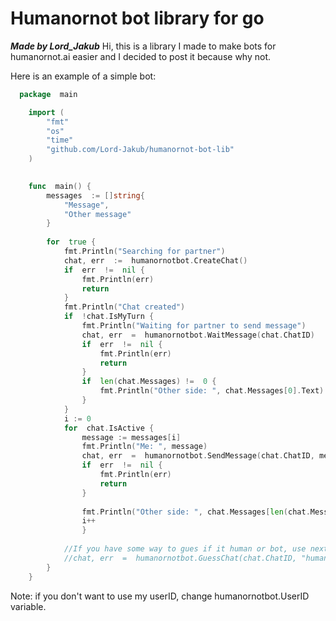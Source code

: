 # Humanornot bot library for go
***Made by Lord_Jakub***
Hi, this is a library I made to make bots for humanornot.ai easier and I decided to post it because why not. 

Here is an example of a simple bot:

```go
  package  main

    import (
	    "fmt"
	    "os"
	    "time"
	    "github.com/Lord-Jakub/humanornot-bot-lib"
    )
    

    func  main() {
	    messages  := []string{
		    "Message",
		    "Other message"
	    }
    
	    for  true {
		    fmt.Println("Searching for partner")
		    chat, err  :=  humanornotbot.CreateChat()
		    if  err  !=  nil {
			    fmt.Println(err)
			    return
		    }
		    fmt.Println("Chat created")
		    if  !chat.IsMyTurn {
			    fmt.Println("Waiting for partner to send message")
			    chat, err  =  humanornotbot.WaitMessage(chat.ChatID)
			    if  err  !=  nil {
				    fmt.Println(err)
				    return
			    }
			    if  len(chat.Messages) !=  0 {
				    fmt.Println("Other side: ", chat.Messages[0].Text)
			    }
		    }
		    i := 0
		    for  chat.IsActive {
			    message := messages[i]
			    fmt.Println("Me: ", message)
			    chat, err  =  humanornotbot.SendMessage(chat.ChatID, message)
			    if  err  !=  nil {
				    fmt.Println(err)
				    return
			    }
			    
			    fmt.Println("Other side: ", chat.Messages[len(chat.Messages)-1].Text)
			    i++
			    }
		    
		    //If you have some way to gues if it human or bot, use next commented line
		    //chat, err  =  humanornotbot.GuessChat(chat.ChatID, "human")
		}
	}
```
Note: if you don't want to use my userID, change humanornotbot.UserID variable.
